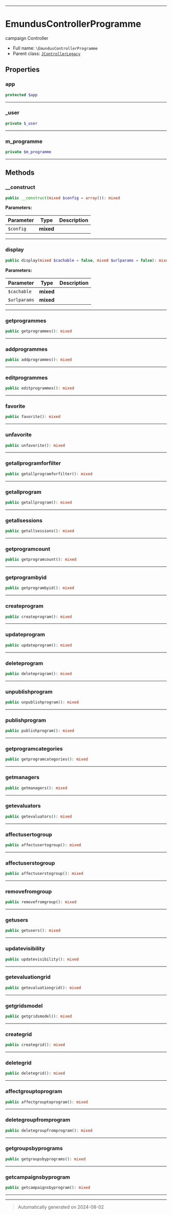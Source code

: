 ***

# EmundusControllerProgramme

campaign Controller



* Full name: `\EmundusControllerProgramme`
* Parent class: [`JControllerLegacy`](./JControllerLegacy.md)



## Properties


### app



```php
protected $app
```






***

### _user



```php
private $_user
```






***

### m_programme



```php
private $m_programme
```






***

## Methods


### __construct



```php
public __construct(mixed $config = array()): mixed
```








**Parameters:**

| Parameter | Type | Description |
|-----------|------|-------------|
| `$config` | **mixed** |  |





***

### display



```php
public display(mixed $cachable = false, mixed $urlparams = false): mixed
```








**Parameters:**

| Parameter | Type | Description |
|-----------|------|-------------|
| `$cachable` | **mixed** |  |
| `$urlparams` | **mixed** |  |





***

### getprogrammes



```php
public getprogrammes(): mixed
```












***

### addprogrammes



```php
public addprogrammes(): mixed
```












***

### editprogrammes



```php
public editprogrammes(): mixed
```












***

### favorite



```php
public favorite(): mixed
```












***

### unfavorite



```php
public unfavorite(): mixed
```












***

### getallprogramforfilter



```php
public getallprogramforfilter(): mixed
```












***

### getallprogram



```php
public getallprogram(): mixed
```












***

### getallsessions



```php
public getallsessions(): mixed
```












***

### getprogramcount



```php
public getprogramcount(): mixed
```












***

### getprogrambyid



```php
public getprogrambyid(): mixed
```












***

### createprogram



```php
public createprogram(): mixed
```












***

### updateprogram



```php
public updateprogram(): mixed
```












***

### deleteprogram



```php
public deleteprogram(): mixed
```












***

### unpublishprogram



```php
public unpublishprogram(): mixed
```












***

### publishprogram



```php
public publishprogram(): mixed
```












***

### getprogramcategories



```php
public getprogramcategories(): mixed
```












***

### getmanagers



```php
public getmanagers(): mixed
```












***

### getevaluators



```php
public getevaluators(): mixed
```












***

### affectusertogroup



```php
public affectusertogroup(): mixed
```












***

### affectuserstogroup



```php
public affectuserstogroup(): mixed
```












***

### removefromgroup



```php
public removefromgroup(): mixed
```












***

### getusers



```php
public getusers(): mixed
```












***

### updatevisibility



```php
public updatevisibility(): mixed
```












***

### getevaluationgrid



```php
public getevaluationgrid(): mixed
```












***

### getgridsmodel



```php
public getgridsmodel(): mixed
```












***

### creategrid



```php
public creategrid(): mixed
```












***

### deletegrid



```php
public deletegrid(): mixed
```












***

### affectgrouptoprogram



```php
public affectgrouptoprogram(): mixed
```












***

### deletegroupfromprogram



```php
public deletegroupfromprogram(): mixed
```












***

### getgroupsbyprograms



```php
public getgroupsbyprograms(): mixed
```












***

### getcampaignsbyprogram



```php
public getcampaignsbyprogram(): mixed
```












***


***
> Automatically generated on 2024-08-02
